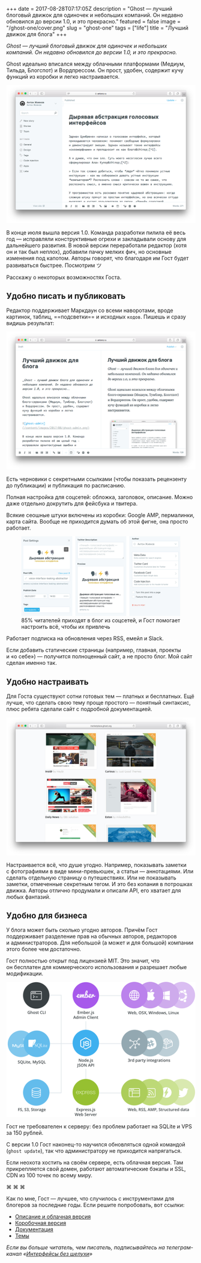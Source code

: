 +++
date = 2017-08-28T07:17:05Z
description = "Ghost — лучший блоговый движок для одиночек и небольших компаний. Он недавно обновился до версии 1.0, и это прекрасно."
featured = false
image = "/ghost-one/cover.png"
slug = "ghost-one"
tags = ["life"]
title = "Лучший движок для блога"
+++

_Ghost — лучший блоговый движок для одиночек и небольших компаний. Он недавно обновился до версии 1.0, и это прекрасно._

Ghost идеально вписался между облачными платформами (Медиум, Тильда, Блогспот) и Вордпрессом. Он прост, удобен, содержит кучу функций из коробки и легко настраивается.

![Админка](ghost-admin.png)

В конце июля вышла версия 1.0. Команда разработки пилила её весь год — исправляли конструктивные огрехи и закладывали основу для дальнейшего развития. В новой версии переработали редактор (хотя он и так был неплох), добавили пачку мелких фич, но основные изменения под капотом. Авторы говорят, что благодаря им Гост будет развиваться быстрее. Посмотрим ツ

Расскажу о некоторых возможностях Госта.

## Удобно писать и публиковать

Редактор поддерживает Маркдаун со всеми наворотами, вроде картинок, таблиц, ==подсветки== и исходных `кодов`. Пишешь и сразу видишь результат:

![Предварительный просмотр](ghost-preview.png)

Есть черновики с секретными ссылками (чтобы показать рецензенту до публикации) и публикация по расписанию.

Полная настройка для соцсетей: обложка, заголовок, описание. Можно даже отдельно докрутить для фейсбука и твитера.

Всякие сеошные штуки включены из коробки: Google AMP, пермалинки, карта сайта. Вообще не приходится думать об этой фигне, она просто работает.

<figure>
  <img alt="Настройки публикации" src="ghost-publication.png" class="img-bordered-thin">
  <figcaption>85% читателей приходят в блог из соцсетей, и Гост помогает настроить всё, чтобы их привлечь</figcaption>
</figure>

Работает подписка на обновления через RSS, емейл и Slack.

Если добавить статические страницы (например, главная, проекты и «о себе») — получится полноценный сайт, а не просто блог. Мой сайт сделан именно так.

## Удобно настраивать

Для Госта существуют сотни готовых тем — платных и бесплатных. Ещё лучше, что сделать свою тему проще простого — понятный синтаксис, плюс ребята сделали сайт с подробной документацией.

![Маркетплейс](ghost-marketplace.jpg)

Настраивается всё, что душе угодно. Например, показывать заметки с фотографиями в виде мини-превьюшек, а статьи — аннотациями. Или сделать отдельную страницу о путешествиях. Или не показывать заметки, отмеченные секретным тегом. И это без копания в потрошках движка. Авторы отлично продумали и описали API, его хватает для любых фантазий.

## Удобно для бизнеса

У блога может быть сколько угодно авторов. Причём Гост поддерживает разделение прав на обычных авторов, редакторов и администраторов. Для небольшой (а может и для большой) компании этого более чем достаточно.

Гост полностью открыт под лицензией MIT. Это значит, что он бесплатен для коммерческого использования и разрешает любые модификации.

<div class="row">
<div class="col-xs-12 col-sm-10 col-md-8">
<p><img alt="Гост — open source" src="ghost-oss.png">
</p>
</div>
</div>

Гост не требователен к серверу: без проблем работает на SQLite и VPS за 150 рублей.

С версии 1.0 Гост наконец-то научился обновляться одной командой (`ghost update`), так что администратору не приходится напрягаться.

Если неохота хостить на своём сервере, есть облачная версия. Там прикрепляется свой домен, работают автоматические бэкапы и SSL, CDN из 100 точек по всему миру.

<p class="align-center">⌘ ⌘ ⌘</p>

Как по мне, Гост — лучшее, что случилось с инструментами для блогеров за последние годы. Если решите попробовать, вот ссылки:

- [Описание и облачная версия](https://ghost.org/features/)
- [Коробочная версия](https://ghost.org/developers/)
- [Документация](https://docs.ghost.org/docs)
- [Темы](http://marketplace.ghost.org/)

<div class="row">
<div class="col-xs-12 col-sm-10 col-md-8"><p><em>Если вы больше читатель, чем писатель, подписывайтесь на телеграм-канал <span class="nowrap"><i class="fa fa-star-o color-sin"></i> «<a href="https://t.me/dangry">Интерфейсы без шелухи</a>»</span></em></p></div>
</div>

